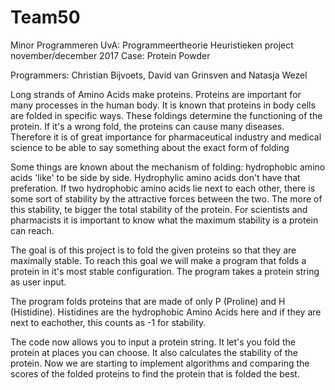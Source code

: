 # Team50

Minor Programmeren UvA: Programmeertheorie
Heuristieken project november/december 2017
Case: Protein Powder

Programmers: Christian Bijvoets, David van Grinsven and Natasja Wezel

Long strands of Amino Acids make proteins. Proteins are important for many processes in the human body. It is known that proteins in body cells are folded in specific ways. These foldings determine the functioning of the protein. If it's a wrong fold, the proteins can cause many diseases. Therefore it is of great importance for pharmaceutical industry and medical science to be able to say something about the exact form of folding

Some things are known about the mechanism of folding: hydrophobic amino acids 'like' to be side by side. Hydrophylic amino acids don't have that preferation. If two hydrophobic amino acids lie next to each other, there is some sort of stability by the attractive forces between the two. The more of this stability, te bigger the total stability of the protein. For scientists and pharmacists it is important to know what the maximum stability is a protein can reach. 

The goal is of this project is to fold the given proteins so that they are maximally stable. To reach this goal we will make a program that folds a protein in it's most stable configuration. The program takes a protein string as user input.

The program folds proteins that are made of only P (Proline) and H (Histidine). Histidines are the hydrophobic Amino Acids here and if they are next to eachother, this counts as -1 for stability.

The code now allows you to input a protein string. It let's you fold the protein at places you can choose. It also calculates the stability of the protein. Now we are starting to implement algorithms and comparing the scores of the folded proteins to find the protein that is folded the best.
